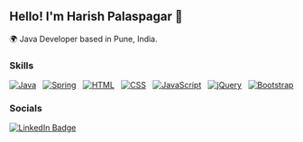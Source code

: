 ## Hello! I'm Harish Palaspagar 🚀

🌍 Java Developer based in Pune, India.

### Skills
[![Java](https://skillicons.dev/icons?i=java)](https://skillicons.dev) &nbsp; [![Spring](https://skillicons.dev/icons?i=spring)](https://skillicons.dev) &nbsp; [![HTML](https://skillicons.dev/icons?i=html)](https://skillicons.dev) &nbsp; [![CSS](https://skillicons.dev/icons?i=css)](https://skillicons.dev) &nbsp; [![JavaScript](https://skillicons.dev/icons?i=js)](https://skillicons.dev) &nbsp; [![jQuery](https://skillicons.dev/icons?i=jquery)](https://skillicons.dev) &nbsp; [![Bootstrap](https://skillicons.dev/icons?i=bootstrap)](https://skillicons.dev)

### Socials
[![LinkedIn Badge](https://img.shields.io/badge/LinkedIn-blue?style=for-the-badge&logo=linkedin&logoColor=white)](https://www.linkedin.com/in/harish-palaspagar/)

<!-- Add more social badges if needed -->
